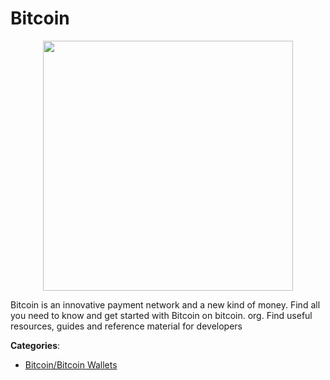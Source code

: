 # Bitcoin
<p align="center">
    <img width="400" src="https://raw.githubusercontent.com/apis-list/apis-list/apis/bitcoin/logo_256x256.png" />
</p>

Bitcoin is an innovative payment network and a new kind of money. Find all you need to know and get started with Bitcoin on bitcoin. org. Find useful resources, guides and reference material for developers



**Categories**:
- [Bitcoin/Bitcoin Wallets](https://github.com/apis-list/apis-list#bitcoin-bitcoin-wallets)





